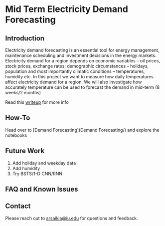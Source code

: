 # Mid Term Electricity Demand Forecasting

## Introduction
Electricity demand forecasting is an essential tool for energy management, maintenance scheduling and investment decisions in the energy markets. Electricity demand for a region depends on economic variables – oil prices, stock prices, exchange rates; demographic circumstances – holidays, population and most importantly climatic conditions – temperatures, humidity etc. In this project we want to measure how daily temperatures affect electricity demand for a region. We will also investigate how accurately temperature can be used to forecast the demand in mid-term (8 weeks/2 months)

Read this [writeup](Documents/Mid_Term_Electricity_Demand_Forecasting.pdf) for more info
## How-To
Head over to [Demand Forecasting](Demand Forecasting/) and explore the notebooks

## Future Work
1. Add holiday and weekday data
2. Add humidity
3. Try BSTS/1-D CNN/RNN

## FAQ and Known Issues


## Contact
Please reach out to arsaikia@iu.edu for questions and feedback.
